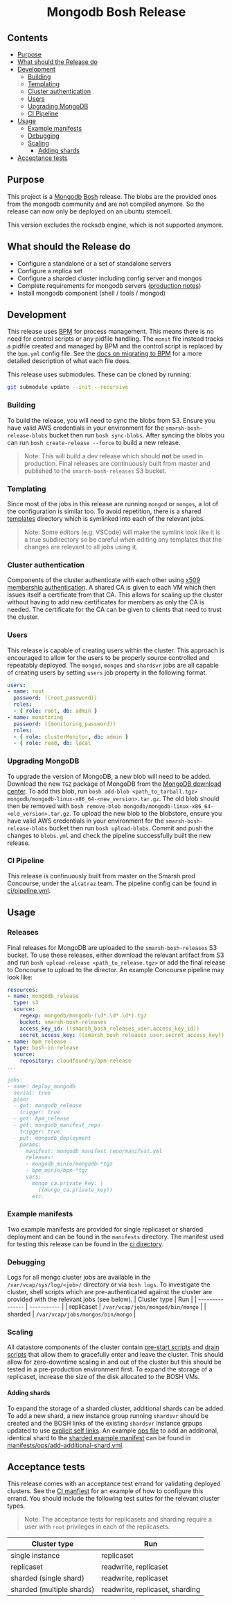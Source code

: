 # <p style="text-align:center">Mongodb Bosh Release</p>

## Contents

  * [Purpose](#purpose)
  * [What should the Release do](#what-should-the-release-do)
  * [Development](#development)
    + [Building](#building)
    + [Templating](#templating)
    + [Cluster authentication](#cluster-authentication)
    + [Users](#users)
    + [Upgrading MongoDB](#upgrading-mongodb)
    + [CI Pipeline](#ci-pipeline)
  * [Usage](#usage)
    + [Example manifests](#example-manifests)
    + [Debugging](#debugging)
    + [Scaling](#scaling)
      + [Adding shards](#adding-shards)
  * [Acceptance tests](#acceptance-tests)

## Purpose

This project is a [Mongodb](https://www.mongodb.com) [Bosh](http://bosh.io) release.
The blobs are the provided ones from the mongodb community and are not compiled anymore. So the release can now only be deployed on an ubuntu stemcell.

This version excludes the rocksdb engine, which is not supported anymore.

## What should the Release do

* Configure a standalone or a set of standalone servers
* Configure a replica set
* Configure a sharded cluster including config server and mongos
* Complete requirements for mongodb servers ([production notes](https://docs.mongodb.org/manual/administration/production-notes/))
* Install mongodb component (shell / tools / mongod)

## Development

This release uses [BPM](https://github.com/cloudfoundry/bpm-release) for process management. This means there is no need for control scripts or any pidfile handling. The `monit` file instead tracks a pidfile created and managed by BPM and the control script is replaced by the `bpm.yml` config file. See the [docs on migrating to BPM](https://bosh.io/docs/bpm/transitioning/) for a more detailed description of what each file does.

This release uses submodules. These can be cloned by running:
```sh
git submodule update --init --recursive
```

### Building

To build the release, you will need to sync the blobs from S3. Ensure you have valid AWS credentials in your environment for the `smarsh-bosh-release-blobs` bucket then run `bosh sync-blobs`. After syncing the blobs you can run `bosh create-release --force` to build a new release.
> Note: This will build a dev release which should **not** be used in production. Final releases are continuously built from master and published to the `smarsh-bosh-releases` S3 bucket.

### Templating

Since most of the jobs in this release are running `mongod` or `mongos`, a lot of the configuration is similar too. To avoid repetition, there is a shared [templates](templates/) directory which is symlinked into each of the relevant jobs.
> Note: Some editors (e.g. VSCode) will make the symlink look like it is a true subdirectory so be careful when editing any templates that the changes are relevant to all jobs using it.

### Cluster authentication

Components of the cluster authenticate with each other using [x509 membership authentication](https://docs.mongodb.com/manual/tutorial/configure-x509-member-authentication/). A shared CA is given to each VM which then issues itself a certificate from that CA. This allows for scaling up the cluster without having to add new certificates for members as only the CA is needed. The certificate for the CA can be given to clients that need to trust the cluster.

### Users

This release is capable of creating users within the cluster. This approach is encouraged to allow for the users to be properly source controlled and repeatably deployed. The `mongod`, `mongos` and `shardsvr` jobs are all capable of creating users by setting `users` job property in the following format.
```yaml
users:
- name: root
  password: ((root_password))
  roles:
  - { role: root, db: admin }
- name: monitoring
  password: ((monitoring_password))
  roles:
  - { role: clusterMonitor, db: admin }
  - { role: read, db: local
```

### Upgrading MongoDB

To upgrade the version of MongoDB, a new blob will need to be added. Download the new `TGZ` package of MongoDB from the [MongoDB download center](https://www.mongodb.com/download-center/community). To add this blob, run `bosh add-blob <path_to_tarball.tgz> mongodb/mongodb-linux-x86_64-<new_version>.tar.gz`. The old blob should then be removed with `bosh remove-blob mongodb/mongodb-linux-x86_64-<old_version>.tar.gz`. To upload the new blob to the blobstore, ensure you have valid AWS credentials in your environment for the `smarsh-bosh-release-blobs` bucket then run `bosh upload-blobs`. Commit and push the changes to `blobs.yml` and check the pipeline successfully built the new release.

### CI Pipeline

This release is continuously built from master on the Smarsh prod Concourse, under the `alcatraz` team. The pipeline config can be found in [ci/pipeline.yml](ci/pipeline.yml).

## Usage

### Releases

Final releases for MongoDB are uploaded to the `smarsh-bosh-releases` S3 bucket. To use these releases, either download the relevant artifact from S3 and run `bosh upload-release <path_to_release.tgz>` or add the final release to Concourse to upload to the director. An example Concourse pipeline may look like:
```yaml
resources:
- name: mongodb_release
  type: s3
  source:
    regexp: mongodb/mongodb-(\d*.\d*.\d*).tgz
    bucket: smarsh-bosh-releases
    access_key_id: ((smarsh_bosh_releases_user.access_key_id))
    secret_access_key: ((smarsh_bosh_releases_user.secret_access_key))
- name: bpm_release
  type: bosh-io-release
  source:
    repository: cloudfoundry/bpm-release
...

jobs:
- name: deploy_mongodb
  serial: true
  plan:
  - get: mongodb_release
    trigger: true
  - get: bpm_release
  - get: mongodb_manifest_repo
    trigger: true
  - put: mongodb_deployment
    params:
      manifest: mongodb_manifest_repo/manifest.yml
      releases:
      - mongodb_minio/mongodb-*tgz
      - bpm_minio/bpm-*tgz
      vars:
        mongo_ca.private_key: |
          ((mongo_ca.private_key))
        etc.
```

### Example manifests

Two example manifests are provided for single replicaset or sharded deployment and can be found in the `manifests` directory. The manifest used for testing this release can be found in the [ci directory](ci/files/manifest.yml).

### Debugging

Logs for all mongo cluster jobs are available in the `/var/vcap/sys/log/<job>/` directory or via `bosh logs`. To investigate the cluster, shell scripts which are pre-authenticated against the cluster are provided with the relevant jobs (see below).
| Cluster type         | Run     |
| --------------- | ----------- |
| replicaset         | `/var/vcap/jobs/mongod/bin/mongo`    |
| sharded         | `/var/vcap/jobs/mongos/bin/mongo`    |

### Scaling

All datastore components of the cluster contain [pre-start scripts](https://bosh.io/docs/pre-start/) and [drain scripts](https://bosh.io/docs/drain/) that allow them to gracefully enter and leave the cluster. This should allow for zero-downtime scaling in and out of the cluster but this should be tested in a pre-production environment first. To expand the storage of a replicaset, increase the size of the disk allocated to the BOSH VMs.

#### Adding shards

To expand the storage of a sharded cluster, additional shards can be added. To add a new shard, a new instance group running `shardsvr` should be created and the BOSH links of the existing `shardsvr` instance grpups updated to use [explicit self links](https://bosh.io/docs/links/#self). An example [ops file](https://bosh.io/docs/cli-ops-files/) to add an additional, identical shard to the [sharded example manifest](manifests/manifest-shard.yml) can be found in [manifests/ops/add-additional-shard.yml](manifests/ops/add-additional-shard.yml).

## Acceptance tests

This release comes with an acceptance test errand for validating deployed clusters. See the [CI manfiest](ci/files/manifest.yml) for an example of how to configure this errand. You should include the following test suites for the relevant cluster types.
> Note: The acceptance tests for replicasets and sharding require a user with `root` privileges in each of the replicasets.

| Cluster type | Run |
| --------------- | ----------- |
| single instance | replicaset |
| replicaset | readwrite, replicaset |
| sharded (single shard) | readwrite, replicaset |
| sharded (multiple shards) | readwrite, replicaset, sharding |
